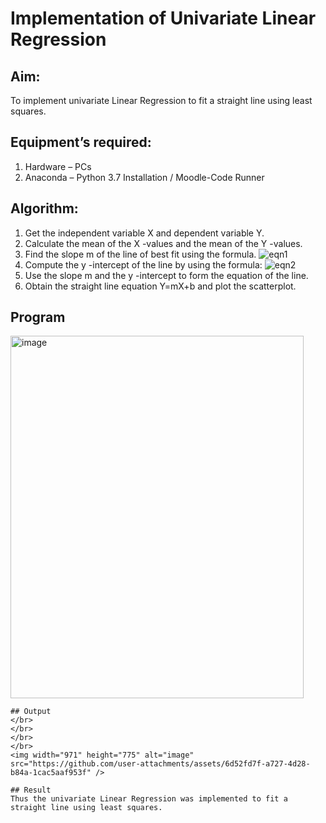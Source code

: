 # Implementation of Univariate Linear Regression
## Aim:
To implement univariate Linear Regression to fit a straight line using least squares.
## Equipment’s required:
1.	Hardware – PCs
2.	Anaconda – Python 3.7 Installation / Moodle-Code Runner
## Algorithm:
1.	Get the independent variable X and dependent variable Y.
2.	Calculate the mean of the X -values and the mean of the Y -values.
3.	Find the slope m of the line of best fit using the formula.
 ![eqn1](./eq1.jpg)
4.	Compute the y -intercept of the line by using the formula:
![eqn2](./eq2.jpg)  
5.	Use the slope m and the y -intercept to form the equation of the line.
6.	Obtain the straight line equation Y=mX+b and plot the scatterplot.
## Program

<img width="469" height="580" alt="image" src="https://github.com/user-attachments/assets/9775deea-30ca-4b80-9998-8b9d76074014" />







```
## Output
</br>
</br>
</br>
</br>
<img width="971" height="775" alt="image" src="https://github.com/user-attachments/assets/6d52fd7f-a727-4d28-b84a-1cac5aaf953f" />

## Result
Thus the univariate Linear Regression was implemented to fit a straight line using least squares.
